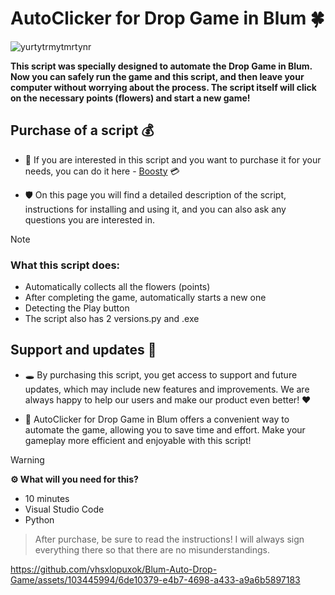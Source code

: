 # **AutoClicker for Drop Game in Blum** :four_leaf_clover:

![yurtytrmytmrtynr](https://github.com/vhsxlopuxok/Blum-DropGame/assets/103445994/b7951315-789f-4f79-ab29-d9cf3dae0a6e)

**This script was specially designed to automate the Drop Game in Blum. Now you can safely run the game and this script, and then leave your computer without worrying about the process. The script itself will click on the necessary points (flowers) and start a new game!**

## Purchase of a script :moneybag:
- 🧐 If you are interested in this script and you want to purchase it for your needs, you can do it here - [Boosty](https://boosty.to/vhsxlopuxok) :credit_card:

- 🛡️ On this page you will find a detailed description of the script, instructions for installing and using it, and you can also ask any questions you are interested in.

> [!NOTE]
  > ### **What this script does:**
  > - Automatically collects all the flowers (points)
  > - After completing the game, automatically starts a new one
  > - Detecting the Play button
  > - The script also has 2 versions.py and .exe

## Support and updates :handshake:
- 🕳️	By purchasing this script, you get access to support and future updates, which may include new features and improvements. We are always happy to help our users and make our product even better! :hearts:

- 🔧 AutoClicker for Drop Game in Blum offers a convenient way to automate the game, allowing you to save time and effort. Make your gameplay more efficient and enjoyable with this script!

> [!WARNING]
> **⚙️ What will you need for this?**
> - 10 minutes
> - Visual Studio Code
> - Python

> After purchase, be sure to read the instructions! I will always sign everything there so that there are no misunderstandings.

https://github.com/vhsxlopuxok/Blum-Auto-Drop-Game/assets/103445994/6de10379-e4b7-4698-a433-a9a6b5897183
